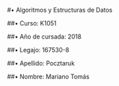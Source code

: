 #•  Algoritmos y Estructuras de Datos

##•  Curso: K1051

##•  Año de cursada: 2018

##•  Legajo: 167530-8

##•  Apellido: Pocztaruk

##•  Nombre: Mariano Tomás
